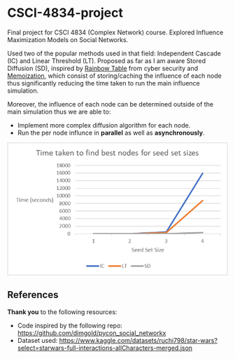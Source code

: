 # CSCI-4834-project

Final project for CSCI 4834 (Complex Network) course.
Explored Influence Maximization Models on Social Networks. 

Used two of the popular methods used in that field: Independent Cascade (IC) and Linear Threshold (LT). Proposed as far as I am aware Stored Diffusion (SD), inspired by [Rainbow Table](https://en.wikipedia.org/wiki/Rainbow_table) from cyber security and [Memoization](https://en.wikipedia.org/wiki/Memoization#:~:text=In%20computing%2C%20memoization%20or%20memoisation,the%20same%20inputs%20occur%20again.), which consist of storing/caching the influence of each node thus significantly reducing the time taken to run the main influence simulation.

Moreover, the influence of each node can be determined outside of the main simulation thus we are able to:

-   Implement more complex diffusion algorithm for each node.
-   Run the per node influnce in **parallel** as well as **asynchronously**.

![Time taken to find best nodes for seed set sizes](time_taken.png)

## References

**Thank you** to the following resources:

-   Code inspired by the following repo: https://github.com/dimgold/pycon_social_networkx
-   Dataset used: https://www.kaggle.com/datasets/ruchi798/star-wars?select=starwars-full-interactions-allCharacters-merged.json
